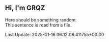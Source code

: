 ## Hi, I'm GRQZ
Here should be something random:  
This sentence is read from a file.


Last Update: 2025-01-18 06:12:08.411755+00:00
